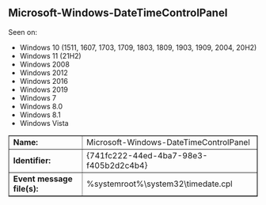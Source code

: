 ## Microsoft-Windows-DateTimeControlPanel

Seen on:
* Windows 10 (1511, 1607, 1703, 1709, 1803, 1809, 1903, 1909, 2004, 20H2)
* Windows 11 (21H2)
* Windows 2008
* Windows 2012
* Windows 2016
* Windows 2019
* Windows 7
* Windows 8.0
* Windows 8.1
* Windows Vista

<table border="1" class="docutils">
  <tbody>
    <tr>
      <td><b>Name:</b></td>
      <td>Microsoft-Windows-DateTimeControlPanel</td>
    </tr>
    <tr>
      <td><b>Identifier:</b></td>
      <td>{741fc222-44ed-4ba7-98e3-f405b2d2c4b4}</td>
    </tr>
    <tr>
      <td><b>Event message file(s):</b></td>
      <td>%systemroot%\system32\timedate.cpl</td>
    </tr>
  </tbody>
</table>

&nbsp;

